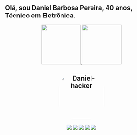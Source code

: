 ## Olá, sou Daniel Barbosa Pereira, 40 anos, Técnico em Eletrônica.
<div align="center">
  <a href="https://github.com/dbpereira">
  <img height="130em" src="https://github-readme-stats.vercel.app/api?username=dbpereira&show_icons=true&theme=merko&include_all_commits=true&count_private=true"/>
  <img height="130em" src="https://github-readme-stats.vercel.app/api/top-langs/?username=dbpereira&layout=compact&langs_count=7&theme=merko"/>    
    
  ## <img align="rigth" alt="Daniel-hacker" height="150" style="border-radius:50px;" src="https://blog.appi9.com/wp-content/uploads/2020/06/1_L_QoAG863l8QvqxpNyBiqw.gif">
    
  
  
  <a href="https://www.instagram.com/dbpereira/" target="_blank"><img src="https://img.shields.io/badge/-Instagram-%23E4405F?style=for-the-badge&logo=instagram&logoColor=white" target="_blank"></a>
 	<a href="https://www.facebook.com/daniel.homer.75/" target="_blank"><img src="https://img.shields.io/badge/Facebook-1877F2?style=for-the-badge&logo=facebook&logoColor=white" target="_blank"></a>
  <a href = "mailto:danieldbpereira@gmail.com"><img src="https://img.shields.io/badge/-Gmail-%23333?style=for-the-badge&logo=gmail&logoColor=white" target="_blank"></a>
  <a href="https://br.linkedin.com/in/daniel-barbosa-pereira-b20794159" target="_blank"><img src="https://img.shields.io/badge/-LinkedIn-%230077B5?style=for-the-badge&logo=linkedin&logoColor=white" target="_blank"></a> 
  <a href="https://open.spotify.com/user/db.pereira?si=YnX5aC7hR6Stqf17pyT3hw&utm_source=whatsapp&dl_branch=1"><img src="https://img.shields.io/badge/Spotify-1ED760?&style=for-the-badge&logo=spotify&logoColor=white" target="_blank"></a> 
 
 
</div>
